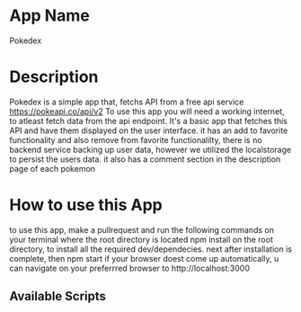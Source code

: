 
# App Name
Pokedex

# Description
Pokedex is a simple app that, fetchs API from a free api service
https://pokeapi.co/api/v2
To use this app you will need a working internet, to atleast fetch data from the api endpoint.
It's a basic app that fetches this API and have them displayed on the user interface.
it has an add to favorite functionality and also remove from favorite functionalilty, there is no backend service backing up user data, however we utilized the localstorage to persist the users data.
it also has a comment section in the description page of each pokemon
# How to use this App
to use this app, make a pullrequest and run the following commands on your terminal where the root directory is located
npm install on the root directory, to install all the required dev/dependecies.
next after installation is complete, then
 npm start
 if your browser doest come up automatically, u can navigate on your preferrred browser to 
 http://localhost:3000
## Available Scripts
